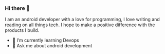 ### Hi there 👋 
I am an android developer with a love for programming, I love writing and reading on all things tech. I hope to make a positive difference with the products I build.  

- 🌱 I’m currently learning Devops 
- 💬 Ask me about android development

